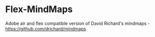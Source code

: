 Flex-MindMaps
============

Adobe air and flex compatible version of David Richard's mindmaps - https://github.com/drichard/mindmaps
